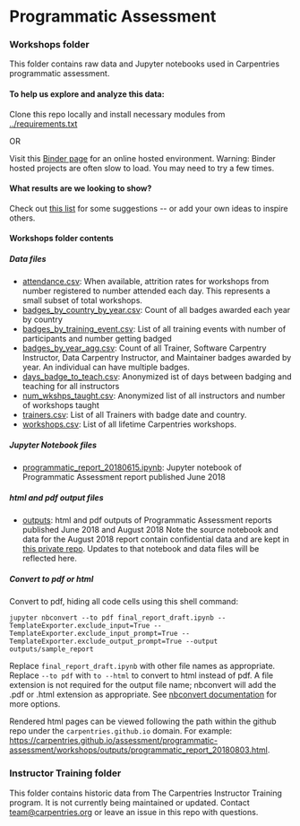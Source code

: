 Programmatic Assessment
=======================

### Workshops folder

This folder contains raw data and Jupyter notebooks used in Carpentries programmatic assessment.

#### To help us explore and analyze this data:

Clone this repo locally and install necessary modules from [../requirements.txt](https://github.com/carpentries/assessment/blob/master/requirements.txt) 

OR 

Visit this [Binder page]( http://mybinder.org/v2/gh/carpentries/assessment/master) for an online hosted environment.  Warning: Binder hosted projects are often slow to load. You may need to try a few times.

#### What results are we looking to show?

Check out [this list](report_ideas.md) for some suggestions -- or add your own ideas to inspire others.


#### Workshops folder contents

##### Data files
* [attendance.csv](./workshops/data_files/attendance.csv): When available, attrition rates for workshops from number registered to number attended each day. This represents a small subset of total workshops.
* [badges\_by\_country\_by\_year.csv](./workshops/data_files/badges_by_country_by_year.csv):  Count of all badges awarded each year by country
* [badges\_by\_training\_event.csv](./workshops/data_files/badges_by_training_event.csv): List of all training events with number of participants and number getting badged
* [badges\_by\_year\_agg.csv](./workshops/data_files/badges_by_year_agg.csv): Count of all Trainer, Software Carpentry Instructor, Data Carpentry Instructor, and Maintainer badges awarded by year.  An individual can have multiple badges.
* [days\_badge\_to\_teach.csv](./workshops/data_files/days_badge_to_teach.csv): Anonymized ist of days between badging and teaching for all instructors
* [num\_wkshps\_taught.csv](./workshops/data_files/num_wkshps_taught.csv): Anonymized list of all instructors and number of workshops taught
* [trainers.csv](./workshops/data_files/trainers.csv): List of all Trainers with badge date and country.
* [workshops.csv](./workshops/data_files/workshops.csv):  List of all lifetime Carpentries workshops.


##### Jupyter Notebook files 
* [programmatic\_report\_20180615.ipynb](./workshops/programmatic_report_20180615.ipynb): Jupyter notebook of Programmatic Assessment report published June 2018

##### html and pdf output files
* [outputs](./workshops/outputs): html and pdf outputs of Programmatic Assessment reports published June 2018 and August 2018
Note the source notebook and data for the August 2018 report contain confidential data and are kept in [this private repo](https://github.com/carpentries/private-data/tree/master/programmatic-assessment).  Updates to that notebook and data files will be reflected here.


##### Convert to pdf or html
Convert to pdf, hiding all code cells using this shell command:

```jupyter nbconvert --to pdf final_report_draft.ipynb --TemplateExporter.exclude_input=True --TemplateExporter.exclude_input_prompt=True --TemplateExporter.exclude_output_prompt=True --output outputs/sample_report```

Replace `final_report_draft.ipynb` with other file names as appropriate.
Replace `--to pdf` with `to --html` to convert to html instead of pdf.
A file extension is not required for the output file name; nbconvert will add the .pdf or .html extension as appropriate.
See [nbconvert documentation](http://nbconvert.readthedocs.io/en/latest/config_options.html) for more options.

Rendered html pages can be viewed following the path within the github repo under the `carpentries.github.io` domain.  For example: https://carpentries.github.io/assessment/programmatic-assessment/workshops/outputs/programmatic_report_20180803.html.

### Instructor Training folder

This folder contains historic data from The Carpentries Instructor Training program. It is not currently being maintained or updated. Contact team@carpentries.org or leave an issue in this repo with questions.
